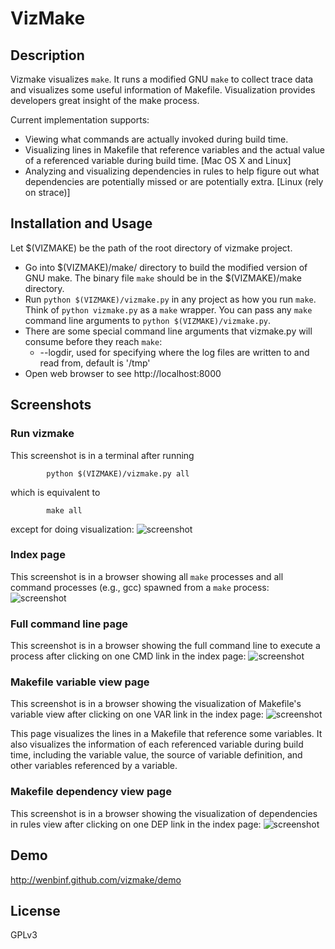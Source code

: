 VizMake
=======

## Description

Vizmake visualizes `make`. It runs a modified GNU `make` to collect trace data
and visualizes some useful information of Makefile. Visualization provides
developers great insight of the make process.

Current implementation supports:

* Viewing what commands are actually invoked during build time.
* Visualizing lines in Makefile that reference variables and the actual value of
  a referenced variable during build time. [Mac OS X and Linux]
* Analyzing and visualizing dependencies in rules to help figure out what dependencies are potentially missed or are potentially extra. [Linux (rely on strace)]

## Installation and Usage

Let $(VIZMAKE) be the path of the root directory of vizmake project.

* Go into $(VIZMAKE)/make/ directory to build the modified version of GNU make. The binary
  file `make` should be in the $(VIZMAKE)/make directory.
* Run `python $(VIZMAKE)/vizmake.py` in any project as how you run `make`. Think of `python
  vizmake.py` as a `make` wrapper. You can pass any `make` command line
  arguments to `python $(VIZMAKE)/vizmake.py`. 
* There are some special command line arguments that vizmake.py will consume before they reach `make`:
  * --logdir, used for specifying where the log files are written to and read from, default is '/tmp'
* Open web browser to see http://localhost:8000

## Screenshots

### Run vizmake
This screenshot is in a terminal after running

			python $(VIZMAKE)/vizmake.py all

which is equivalent to

			make all

except for doing visualization:
![screenshot](https://github.com/wenbinf/vizmake/raw/master/doc/vizmake_run.png)

### Index page

This screenshot is in a browser showing all `make` processes and all command
processes (e.g., gcc) spawned from a `make` process:
![screenshot](https://github.com/wenbinf/vizmake/raw/master/doc/vizmake_index.png)

### Full command line page

This screenshot is in a browser showing the full command line to execute a
process after clicking on one CMD link in the index page:
![screenshot](https://github.com/wenbinf/vizmake/raw/master/doc/vizmake_cmd.png)

### Makefile variable view page

This screenshot is in a browser showing the visualization of Makefile's variable
view after clicking on one VAR link in the index page:
![screenshot](https://github.com/wenbinf/vizmake/raw/master/doc/vizmake_var.png)

This page visualizes the lines in a Makefile that reference some variables.  It
also visualizes the information of each referenced variable during build time,
including the variable value, the source of variable definition, and other
variables referenced by a variable.

### Makefile dependency view page

This screenshot is in a browser showing the visualization of dependencies in rules
view after clicking on one DEP link in the index page:
![screenshot](https://github.com/wenbinf/vizmake/raw/master/doc/vizmake_dep.png)

## Demo

http://wenbinf.github.com/vizmake/demo

## License

GPLv3
